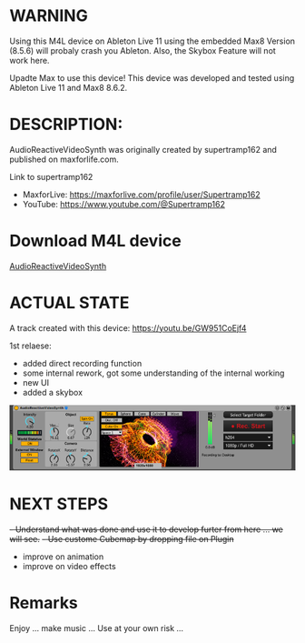 # WARNING

Using this M4L device on Ableton Live 11 using the embedded Max8 Version (8.5.6) will probaly crash you Ableton. Also, the Skybox Feature will not work here.

Upadte Max to use this device! This device was developed and tested using Ableton Live 11 and Max8 8.6.2.

# DESCRIPTION:

AudioReactiveVideoSynth was originally created by supertramp162 and published on maxforlife.com.

Link to supertramp162
- MaxforLive: https://maxforlive.com/profile/user/Supertramp162
- YouTube: https://www.youtube.com/@Supertramp162

# Download M4L device

[AudioReactiveVideoSynth](https://github.com/th-m-vogel/Max-Patches/raw/main/M4L-Devices/AudioReactiveVideoSynth/AudioReactiveVideoSynth.amxd "Download")

# ACTUAL STATE

A track created with this device: https://youtu.be/GW951CoEjf4

1st relaese: 
- added direct recording function
- some internal rework, got some understanding of the internal working
- new UI
- added a skybox

![Screenshot](./Device-Screenshot.png)

# NEXT STEPS

~~- Understand what was done and use it to develop furter from here ... we will see.~~
~~- Use custome Cubemap by dropping file on Plugin~~
- improve on animation
- improve on video effects

# Remarks

Enjoy ... make music ... Use at your own risk ... 

